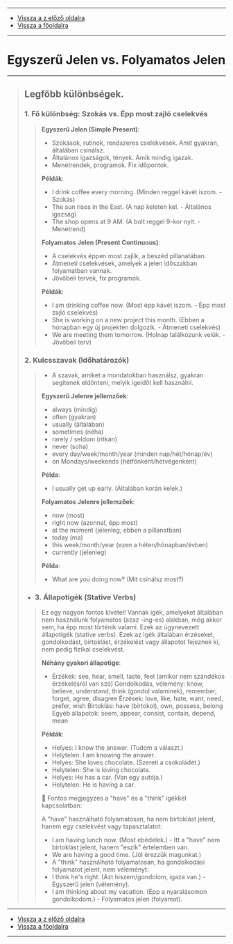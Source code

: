 
---

- [Vissza a z előző oldalra](../angol.md)
- [Vissza a főoldalra](../../../../README.md)

---

# Egyszerű Jelen vs. Folyamatos Jelen

---

> ## Legfőbb különbségek.
>
> ### 1. Fő különbség: Szokás vs. Épp most zajló cselekvés
>> **Egyszerű Jelen (Simple Present)**:
>> - Szokások, rutinok, rendszeres cselekvések. Amit gyakran, általában csinálsz.
>> - Általános igazságok, tények. Amik mindig igazak.
>> - Menetrendek, programok. Fix időpontok.
>>
>> **Példák**:
>> - I drink coffee every morning. (Minden reggel kávét iszom. - Szokás)
>> - The sun rises in the East. (A nap keleten kel. - Általános igazság)
>> - The shop opens at 9 AM. (A bolt reggel 9-kor nyit. - Menetrend)
>>
>> **Folyamatos Jelen (Present Continuous)**:
>> - A cselekvés éppen most zajlik, a beszéd pillanatában.
>> - Átmeneti cselekvések, amelyek a jelen időszakban folyamatban vannak.
>> - Jövőbeli tervek, fix programok.
>>
>> **Példák**:
>> - I am drinking coffee now. (Most épp kávét iszom. - Épp most zajló cselekvés)
>> - She is working on a new project this month. (Ebben a hónapban egy új projekten dolgozik. - Átmeneti cselekvés)
>> - We are meeting them tomorrow. (Holnap találkozunk velük. - Jövőbeli terv)
>
> ### 2. Kulcsszavak (Időhatározók)
>> - A szavak, amiket a mondatokban használsz, gyakran segítenek eldönteni, melyik igeidőt kell használni.
>>
>> **Egyszerű Jelenre jellemzőek**:
>> - always (mindig)
>> - often (gyakran)
>> - usually (általában)
>> - sometimes (néha)
>> - rarely / seldom (ritkán)
>> - never (soha)
>> - every day/week/month/year (minden nap/hét/hónap/év)
>> - on Mondays/weekends (hétfőnként/hétvégenként)
>>
>> **Példa**:
>> - I usually get up early. (Általában korán kelek.)
>>
>> **Folyamatos Jelenre jellemzőek**:
>> - now (most)
>> - right now (azonnal, épp most)
>> - at the moment (jelenleg, ebben a pillanatban)
>> - today (ma)
>> - this week/month/year (ezen a héten/hónapban/évben)
>> - currently (jelenleg)
>>
>> **Példa**:
>> - What are you doing now? (Mit csinálsz most?)
>
> - ### 3. Állapotigék (Stative Verbs)
>> Ez egy nagyon fontos kivétel! Vannak igék, amelyeket általában nem használunk folyamatos (azaz -ing-es) alakban, még akkor sem, ha épp most történik valami. Ezek az úgynevezett állapotigék (stative verbs). Ezek az igék általában érzéseket, gondolkodást, birtoklást, érzékelést vagy állapotot fejeznek ki, nem pedig fizikai cselekvést.
>>
>> **Néhány gyakori állapotige**:
>>
>> - Érzékek: see, hear, smell, taste, feel (amikor nem szándékos érzékelésről van szó)
Gondolkodás, vélemény: know, believe, understand, think (gondol valaminek), remember, forget, agree, disagree
>> Érzések: love, like, hate, want, need, prefer, wish
>> Birtoklás: have (birtokol), own, possess, belong
>> Egyéb állapotok: seem, appear, consist, contain, depend, mean
>>
>> **Példák**:
>>
>> - Helyes: I know the answer. (Tudom a választ.)
>> - Helytelen: I am knowing the answer.
>> - Helyes: She loves chocolate. (Szereti a csokoládét.)
>> - Helytelen: She is loving chocolate.
>> - Helyes: He has a car. (Van egy autója.)
>> - Helytelen: He is having a car.
>>
>> :memo: Fontos megjegyzés a "have" és a "think" igékkel kapcsolatban:
>>
>> A "have" használható folyamatosan, ha nem birtoklást jelent, hanem egy cselekvést vagy tapasztalatot:
>> - I am having lunch now. (Most ebédelek.) - Itt a "have" nem birtoklást jelent, hanem "eszik" értelemben van.
>> - We are having a good time. (Jól érezzük magunkat.)
>> - A "think" használható folyamatosan, ha gondolkodási folyamatot jelent, nem véleményt:
>> - I think he's right. (Azt hiszem/gondolom, igaza van.) - Egyszerű jelen (vélemény).
>> - I am thinking about my vacation. (Épp a nyaralásomon gondolkodom.) - Folyamatos jelen (folyamat).

---

- [Vissza a z előző oldalra](../angol.md)
- [Vissza a főoldalra](../../../../README.md)

---